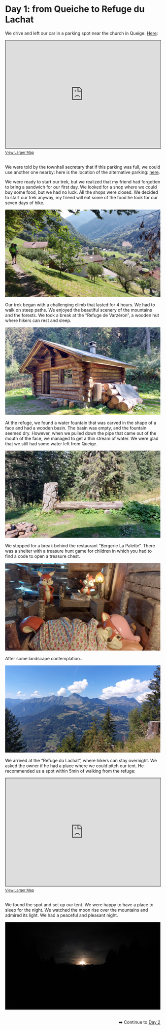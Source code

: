 # Day 1: from Queiche to Refuge du Lachat

We drive and left our car in a parking spot near the church in Queige. [Here](https://osm.org/go/0CGCPrkVC?m=):

<iframe width="100%" height="350" src="https://www.openstreetmap.org/export/embed.html?bbox=6.457040011882783%2C45.71971820385194%2C6.4615193009376535%2C45.7214035499561&amp;layer=mapnik&amp;marker=45.72056088325866%2C6.459279656410217" style="border: 1px solid black"></iframe><small><a href="https://www.openstreetmap.org/?mlat=45.72056&amp;mlon=6.45928#map=19/45.72056/6.45928">View Larger Map</a></small><br/><br/>

We were told by the townhall secretary that if this parking was full, we could use another one nearby: here is the location of the alternative parking: [here](https://osm.org/go/0CGCPowi_?m=).

We were ready to start our trek, but we realized that my friend had forgotten to bring a sandwich for our first day. We looked for a shop where we could buy some food, but we had no luck. All the shops were closed. We decided to start our trek anyway, my friend will eat some of the food he took for our seven days of hike.

![Trek start](<photos/media/large/Day 1/20230902_110922.jpg>)

Our trek began with a challenging climb that lasted for 4 hours. We had to walk on steep paths. We enjoyed the beautiful scenery of the mountains and the forests. We took a break at the “Refuge de Varzéron”, a wooden hut where hikers can rest and sleep.

![Refuge de Varzéron](<photos/media/large/Day 1/20230902_151339.jpg>)

At the refuge, we found a water fountain that was carved in the shape of a face and had a wooden basin. The basin was empty, and the fountain seemed dry. However, when we pulled down the pipe that came out of the mouth of the face, we managed to get a thin stream of water. We were glad that we still had some water left from Queige.

![Water fountain](<photos/media/large/Day 1/20230902_151308.jpg>)

We stopped for a break behind the restaurant “Bergerie La Palette”. There was a shelter with a treasure hunt game for children in which you had to find a code to open a treasure chest.

![Squirrels](<photos/media/large/Day 1/20230902_162707.jpg>)

After some landscape contemplation...

![Landscape](<photos/media/large/Day 1/20230902_153634.jpg>)

We arrived at the “Refuge du Lachat”, where hikers can stay overnight. We asked the owner if he had a place where we could pitch our tent. He recommended us a spot within 5min of walking from the refuge:

<iframe width="100%" height="350" src="https://www.openstreetmap.org/export/embed.html?bbox=6.512596607208253%2C45.78127709465976%2C6.548430919647218%2C45.79474357761288&amp;layer=mapnik&amp;marker=45.78801074280742%2C6.530513763427734" style="border: 1px solid black"></iframe><small><a href="https://www.openstreetmap.org/?mlat=45.7880&amp;mlon=6.5305#map=16/45.7880/6.5305">View Larger Map</a></small><br/><br/>

We found the spot and set up our tent. We were happy to have a place to sleep for the night. We watched the moon rise over the mountains and admired its light. We had a peaceful and pleasant night.

![Moon](<photos/media/large/Day 1/20230902_220831.jpg>)

<div markdown="1" style="float: right;">

➡️ Continue to [Day 2](day2.md)

</div>

